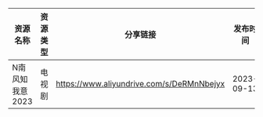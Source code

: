 | 资源名称       | 资源类型 | 分享链接                                      | 发布时间       |
| ---------- | ---- | ----------------------------------------- | ---------- |
| N南风知我意2023 | 电视剧  | https://www.aliyundrive.com/s/DeRMnNbejyx | 2023-09-13 |
